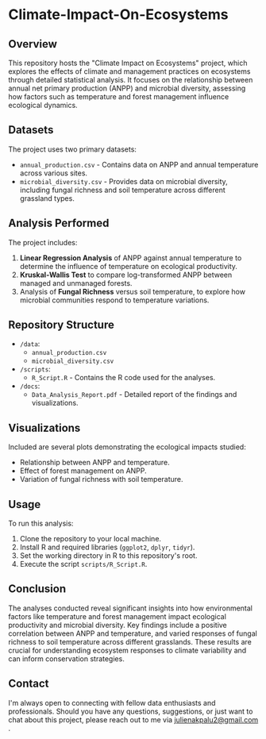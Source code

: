 # Climate-Impact-On-Ecosystems

## Overview
This repository hosts the "Climate Impact on Ecosystems" project, which explores the effects of climate and management practices on ecosystems through detailed statistical analysis. It focuses on the relationship between annual net primary production (ANPP) and microbial diversity, assessing how factors such as temperature and forest management influence ecological dynamics.

## Datasets
The project uses two primary datasets:
- `annual_production.csv` - Contains data on ANPP and annual temperature across various sites.
- `microbial_diversity.csv` - Provides data on microbial diversity, including fungal richness and soil temperature across different grassland types.

## Analysis Performed
The project includes:
1. **Linear Regression Analysis** of ANPP against annual temperature to determine the influence of temperature on ecological productivity.
2. **Kruskal-Wallis Test** to compare log-transformed ANPP between managed and unmanaged forests.
3. Analysis of **Fungal Richness** versus soil temperature, to explore how microbial communities respond to temperature variations.

## Repository Structure
- `/data`:
  - `annual_production.csv`
  - `microbial_diversity.csv`
- `/scripts`:
  - `R_Script.R` - Contains the R code used for the analyses.
- `/docs`:
  - `Data_Analysis_Report.pdf` - Detailed report of the findings and visualizations.

## Visualizations
Included are several plots demonstrating the ecological impacts studied:
- Relationship between ANPP and temperature.
- Effect of forest management on ANPP.
- Variation of fungal richness with soil temperature.

## Usage
To run this analysis:
1. Clone the repository to your local machine.
2. Install R and required libraries (`ggplot2`, `dplyr`, `tidyr`).
3. Set the working directory in R to this repository's root.
4. Execute the script `scripts/R_Script.R`.

## Conclusion
The analyses conducted reveal significant insights into how environmental factors like temperature and forest management impact ecological productivity and microbial diversity. Key findings include a positive correlation between ANPP and temperature, and varied responses of fungal richness to soil temperature across different grasslands. These results are crucial for understanding ecosystem responses to climate variability and can inform conservation strategies.

## Contact
I'm always open to connecting with fellow data enthusiasts and professionals. Should you have any questions, suggestions, or just want to chat about this project, please reach out to me via julienakpalu2@gmail.com .


